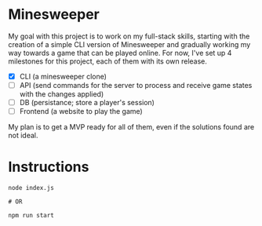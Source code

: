 # Minesweeper

My goal with this project is to work on my full-stack skills, starting with the creation of a simple CLI version of Minesweeper and gradually working my way towards a game that can be played online. For now, I've set up 4 milestones for this project, each of them with its own release.

-   [x] CLI (a minesweeper clone)
-   [ ] API (send commands for the server to process and receive game states with the changes applied)
-   [ ] DB (persistance; store a player's session)
-   [ ] Frontend (a website to play the game)

My plan is to get a MVP ready for all of them, even if the solutions found are not ideal.

# Instructions

```
node index.js

# OR

npm run start
```
